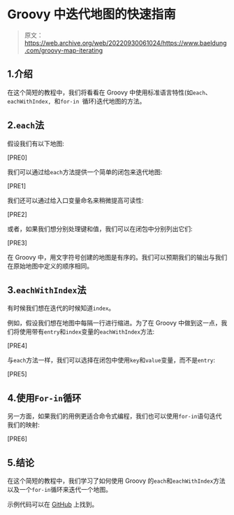 # Groovy 中迭代地图的快速指南

> 原文：<https://web.archive.org/web/20220930061024/https://www.baeldung.com/groovy-map-iterating>

## 1.介绍

在这个简短的教程中，我们将看看在 Groovy 中使用标准语言特性(如`each`、`eachWithIndex, `和`for-in `循环)迭代地图的方法。

## 2.`each`法

假设我们有以下地图:

[PRE0]

我们可以通过给`each`方法提供一个简单的闭包来迭代地图:

[PRE1]

我们还可以通过给入口变量命名来稍微提高可读性:

[PRE2]

或者，如果我们想分别处理键和值，我们可以在闭包中分别列出它们:

[PRE3]

在 Groovy 中，用文字符号创建的地图是有序的。我们可以预期我们的输出与我们在原始地图中定义的顺序相同。

## 3.`eachWithIndex`法

有时候我们想在迭代的时候知道`index`。

例如，假设我们想在地图中每隔一行进行缩进。为了在 Groovy 中做到这一点，我们将使用带有`entry`和`index`变量的`eachWithIndex`方法:

[PRE4]

与`each`方法一样，我们可以选择在闭包中使用`key`和`value`变量，而不是`entry`:

[PRE5]

## 4.使用`For-in`循环

另一方面，如果我们的用例更适合命令式编程，我们也可以使用`for-in`语句迭代我们的映射:

[PRE6]

## 5.结论

在这个简短的教程中，我们学习了如何使用 Groovy 的`each`和`eachWithIndex`方法以及一个`for-in`循环来迭代一个地图。

示例代码可以在 [GitHub](https://web.archive.org/web/20220625233313/https://github.com/eugenp/tutorials/tree/master/core-groovy-modules/core-groovy-collections) 上找到。